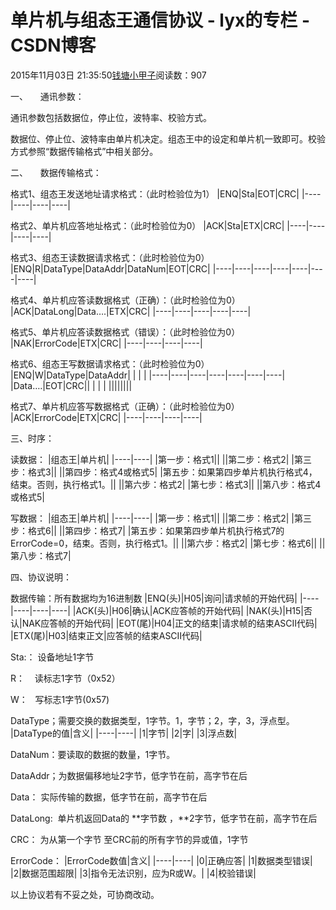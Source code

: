 # 单片机与组态王通信协议 - lyx的专栏 - CSDN博客





2015年11月03日 21:35:50[钱塘小甲子](https://me.csdn.net/qtlyx)阅读数：907









一、     通讯参数：


通讯参数包括数据位，停止位，波特率、校验方式。


数据位、停止位、波特率由单片机决定。组态王中的设定和单片机一致即可。校验方式参照“数据传输格式”中相关部分。


二、     数据传输格式：


格式1、组态王发送地址请求格式：（此时检验位为1）
|ENQ|Sta|EOT|CRC|
|----|----|----|----|


格式2、单片机应答地址格式：（此时检验位为0）
|ACK|Sta|ETX|CRC|
|----|----|----|----|


格式3、组态王读数据请求格式：（此时检验位为0）
|ENQ|R|DataType|DataAddr|DataNum|EOT|CRC|
|----|----|----|----|----|----|----|


格式4、单片机应答读数据格式（正确）：（此时检验位为0）
|ACK|DataLong|Data….|ETX|CRC|
|----|----|----|----|----|


格式5、单片机应答读数据格式（错误）：（此时检验位为0）
|NAK|ErrorCode|ETX|CRC|
|----|----|----|----|


格式6、组态王写数据请求格式：（此时检验位为0）
|ENQ|W|DataType|DataAddr| | | |
|----|----|----|----|----|----|----|
|Data….|EOT|CRC|| | | |
||||||||


格式7、单片机应答写数据格式（正确）：（此时检验位为0）
|ACK|ErrorCode|ETX|CRC|
|----|----|----|----|


三、时序：


读数据：
|组态王|单片机|
|----|----|
|第一步：格式1||
||第二步：格式2|
|第三步：格式3||
||第四步：格式4或格式5|
|第五步：如果第四步单片机执行格式4，结束。否则，执行格式1。||
||第六步：格式2|
|第七步：格式3||
||第八步：格式4或格式5|


写数据：
|组态王|单片机|
|----|----|
|第一步：格式1||
||第二步：格式2|
|第三步：格式6||
||第四步：格式7|
|第五步：如果第四步单片机执行格式7的ErrorCode=0，结束。否则，执行格式1。||
||第六步：格式2|
|第七步：格式6||
||第八步：格式7|


四、协议说明：


数据传输：所有数据均为16进制数
|ENQ(头)|H05|询问|请求帧的开始代码|
|----|----|----|----|
|ACK(头)|H06|确认|ACK应答帧的开始代码|
|NAK(头)|H15|否认|NAK应答帧的开始代码|
|EOT(尾)|H04|正文的结束|请求帧的结束ASCII代码|
|ETX(尾)|H03|结束正文|应答帧的结束ASCII代码|


Sta:： 设备地址1字节


R：    读标志1字节（0x52）


W：   写标志1字节(0x57)


DataType；需要交换的数据类型，1字节。1，字节；2，字，3，浮点型。
|DataType的值|含义|
|----|----|
|1|字节|
|2|字|
|3|浮点数|


DataNum：要读取的数据的数量，1字节。


DataAddr；为数据偏移地址2字节，低字节在前，高字节在后


Data： 实际传输的数据，低字节在前，高字节在后


DataLong:  单片机返回Data的 **字节数 ，**2字节，低字节在前，高字节在后


CRC： 为从第一个字节 至CRC前的所有字节的异或值，1字节


ErrorCode：
|ErrorCode数值|含义|
|----|----|
|0|正确应答|
|1|数据类型错误|
|2|数据范围超限|
|3|指令无法识别，应为R或W。|
|4|校验错误|




以上协议若有不妥之处，可协商改动。



